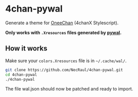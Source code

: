 # 4chan-pywal

Generate a theme for [OneeChan](https://github.com/KevinParnell/OneeChan) (4chanX Stylescript).

**Only works with `.Xresources` files generated by [pywal](https://github.com/dylanaraps/pywal).**

## How it works

Make sure your `colors.Xresources` file is in `~/.cache/wal/`.

```Bash
git clone https://github.com/NecRaul/4chan-pywal.git
cd 4chan-pywal
./4chan-pywal
```

The file wal.json should now be patched and ready to import.
